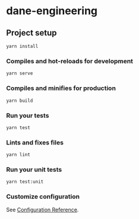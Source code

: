 # dane-engineering

## Project setup
```
yarn install
```

### Compiles and hot-reloads for development
```
yarn serve
```

### Compiles and minifies for production
```
yarn build
```

### Run your tests
```
yarn test
```

### Lints and fixes files
```
yarn lint
```

### Run your unit tests
```
yarn test:unit
```

### Customize configuration
See [Configuration Reference](https://cli.vuejs.org/config/).
